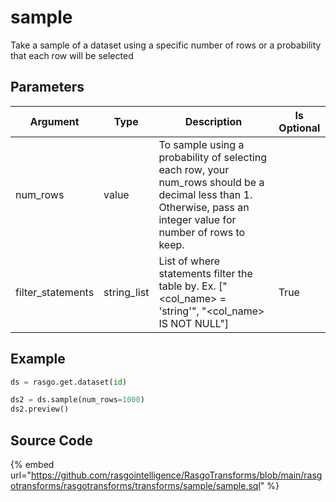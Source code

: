 

# sample

Take a sample of a dataset using a specific number of rows or a probability that each row will be selected

## Parameters

|     Argument      |    Type     |                                                                           Description                                                                            | Is Optional |
| ----------------- | ----------- | ---------------------------------------------------------------------------------------------------------------------------------------------------------------- | ----------- |
| num_rows          | value       | To sample using a probability of selecting each row, your num_rows should be a decimal less than 1. Otherwise, pass an integer value for number of rows to keep. |             |
| filter_statements | string_list | List of where statements filter the table by. Ex. ["<col_name> = 'string'", "<col_name> IS NOT NULL"]                                                            | True        |


## Example

```python
ds = rasgo.get.dataset(id)

ds2 = ds.sample(num_rows=1000)
ds2.preview()
```

## Source Code

{% embed url="https://github.com/rasgointelligence/RasgoTransforms/blob/main/rasgotransforms/rasgotransforms/transforms/sample/sample.sql" %}

